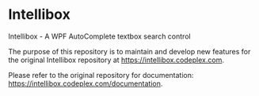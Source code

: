 # Intellibox
 Intellibox - A WPF AutoComplete textbox search control

The purpose of this repository is to maintain and develop new features for the original Intellibox repository at https://intellibox.codeplex.com.

Please refer to the original repository for documentation: https://intellibox.codeplex.com/documentation.
